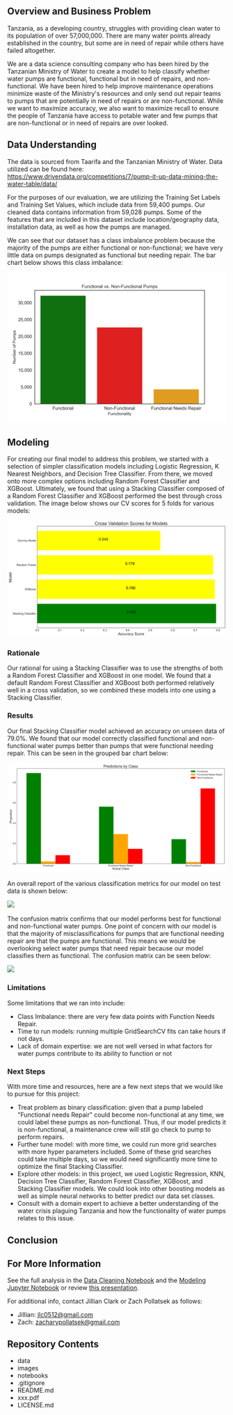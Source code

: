 ## Overview and Business Problem

Tanzania, as a developing country, struggles with providing clean water to its population of over 57,000,000. There are many water points already established in the country, but some are in need of repair while others have failed altogether.

We are a data science consulting company who has been hired by the Tanzanian Ministry of Water to create a model to help classify whether water pumps are functional, functional but in need of repairs, and non-functional. We have been hired to help improve maintenance operations minimize waste of the Ministry's resources and only send out repair teams to pumps that are potentially in need of repairs or are non-functional. While we want to maximize accuracy, we also want to maximize recall to ensure the people of Tanzania have access to potable water and few pumps that are non-functional or in need of repairs are over looked.

## Data Understanding

The data is sourced from Taarifa and the Tanzanian Ministry of Water. Data utilized can be found here: https://www.drivendata.org/competitions/7/pump-it-up-data-mining-the-water-table/data/

For the purposes of our evaluation, we are utilizing the Training Set Labels and Training Set Values, which include data from 59,400 pumps. Our cleaned data contains information from 59,028 pumps. Some of the features that are included in this dataset include location/geography data, installation data, as well as how the pumps are managed. 

We can see that our dataset has a class imbalance problem because the majority of the pumps are either functional or non-functional; we have very little data on pumps designated as functional but needing repair. The bar chart below shows this class imbalance:

![](images/FunctionalvNonFunctional.png)

## Modeling
For creating our final model to address this problem, we started with a selection of simpler classification models including Logistic Regression, K Nearest Neighbors, and Decision Tree Classifier. From there, we moved onto more complex options including Random Forest Classifier and XGBoost. Ultimately, we found that using a Stacking Classifier composed of a Random Forest Classifier and XGBoost performed the best through cross validation. The image below shows our CV scores for 5 folds for various models: 

![](images/ModelAccuracyScores.png)

### Rationale

Our rational for using a Stacking Classifier was to use the strengths of both a Random Forest Classifier and XGBoost in one model. We found that a default Random Forest Classifier and XGBoost both performed relatively well in a cross validation, so we combined these models into one using a Stacking Classifier. 

### Results

Our final Stacking Classifier model achieved an accuracy on unseen data of 79.0%. We found that our model correctly classified functional and non-functional water pumps better than pumps that were functional needing repair. This can be seen in the grouped bar chart below:

![](images/preds_by_class.png)

An overall report of the various classification metrics for our model on test data is shown below:

![](images/)

The confusion matrix confirms that our model performs best for functional and non-functional water pumps. One point of concern with our model is that the majority of misclassifications for pumps that are functional needing repair are that the pumps are functional. This means we would be overlooking select water pumps that need repair because our model classifies them as functional. The confusion matrix can be seen below:

![](images/)


### Limitations

Some limitations that we ran into include:
- Class Imbalance: there are very few data points with Function Needs Repair.
- Time to run models: running multiple GridSearchCV fits can take hours if not days.
- Lack of domain expertise: we are not well versed in what factors for water pumps contribute to its ability to function or not

### Next Steps

With more time and resources, here are a few next steps that we would like to pursue for this project:
- Treat problem as binary classification: given that a pump labeled "Functional needs Repair" could become non-functional at any time, we could label these pumps as non-functional. Thus, if our model predicts it is non-functional, a maintenance crew will still go check to pump to perform repairs.
- Further tune model: with more time, we could run more grid searches with more hyper parameters included. Some of these grid searches could take multiple days, so we would need significantly more time to optimize the final Stacking Classifier.
- Explore other models: in this project, we used Logistic Regression, KNN, Decision Tree Classifier, Random Forest Classifier, XGBoost, and Stacking Classifier models. We could look into other boosting models as well as simple neural networks to better predict our data set classes.
- Consult with a domain expert to achieve a better understanding of the water crisis plaguing Tanzania and how the functionality of water pumps relates to this issue. 

## Conclusion

## For More Information

See the full analysis in the [Data Cleaning Notebook](notebooks/data_cleaning.ipynb) and the [Modeling Jupyter Notebook](notebooks/modeling_notebook.ipynb) or review [this presentation](xxx.pdf).

For additional info, contact Jillian Clark or Zach Pollatsek as follows:

- Jillian: jlc0512@gmail.com
- Zach:    zacharypollatsek@gmail.com

## Repository Contents
- data
- images
- notebooks
- .gitignore
- README.md
- xxx.pdf
- LICENSE.md